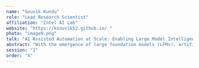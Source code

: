 ```yaml
---
name: "Souvik Kundu"
role: "Lead Research Scientist"
affiliation: "Intel AI Lab"
website: "https://ksouvik52.github.io/ "
photo: "image9.png"
talk: "AI Assisted Automation at Scale: Enabling Large Model Intelligence at Small Scale Devices"
abstract: "With the emergence of large foundation models (LFMs), artificial intelligence (AI) has found its use-cases in various automation tasks across multiple modalities. With this increasing surge of AI assistance, there has been increasing demand for deployment of these models at the edge including AI personal computers (AIPCs) and mobile devices. However, these deployments at scale face a fundamental challenge of deploying large models on a small computation and memory budget. Additionally, various AI assisted tasks like long context reasoning require additional memory overhead of long prefix storage. The problem further intensifies with the emergence of agents where critical thinking may often require assistance from multiple LFMs. Towards mitigating these roadblocks this talk will focus on two major classes of solutions: (1) efficient and scalable optimizations for LFMs: to reduce their latency and improve operation throughput during autoregressive inference while maintaining their down-stream task performance; and (2) enable improved capabilities via post-training optimizations: to improve a model's long context understanding beyond its training effective receptive field. In specific, we empirically demonstrate the long context understanding improvement for the Mamba state space models (SSMs) by up to orders of magnitude, that too without any training requirements of the pre-trained weights."
session: "2"
order: "4"
---
```

